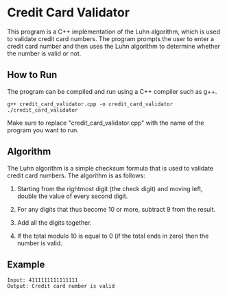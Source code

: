 # Credit Card Validator

This program is a C++ implementation of the Luhn algorithm, which is used to validate credit card numbers. The program prompts the user to enter a credit card number and then uses the Luhn algorithm to determine whether the number is valid or not.

## How to Run

The program can be compiled and run using a C++ compiler such as g++. 

```
g++ credit_card_validator.cpp -o credit_card_validator
./credit_card_validator
```


Make sure to replace "credit_card_validator.cpp" with the name of the program you want to run.

## Algorithm

The Luhn algorithm is a simple checksum formula that is used to validate credit card numbers. The algorithm is as follows:

1. Starting from the rightmost digit (the check digit) and moving left, double the value of every second digit.

2. For any digits that thus become 10 or more, subtract 9 from the result.

3. Add all the digits together.

4. If the total modulo 10 is equal to 0 (if the total ends in zero) then the number is valid.

## Example

```
Input: 4111111111111111
Output: Credit card number is valid
```
